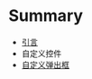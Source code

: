# Summary

* [引言](README.md)
* 自定义控件
* [自定义弹出框](app/src/main/java/com/yikang/heartmark/widget/MyDialog.java)


